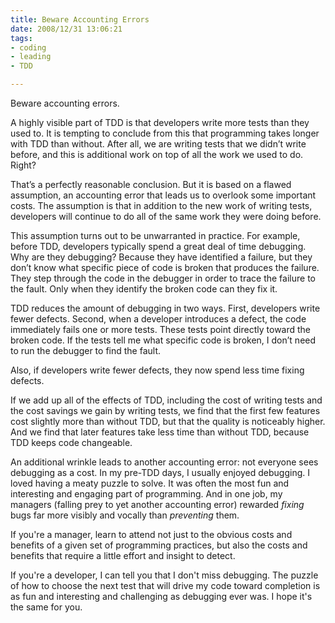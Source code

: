 ```yaml
--- 
title: Beware Accounting Errors
date: 2008/12/31 13:06:21
tags: 
- coding
- leading
- TDD

---
```


Beware accounting errors.

A highly visible part of TDD is that developers write more tests than they used to.  It is tempting to conclude from this that programming takes longer with TDD than without.  After all, we are writing tests that we didn’t write before, and this is additional work on top of all the work we used to do.  Right?

That’s a perfectly reasonable conclusion.  But it is based on a flawed assumption, an accounting error that leads us to overlook some important costs.  The assumption is that in addition to the new work of writing tests, developers will continue to do all of the same work they were doing before.

This assumption turns out to be unwarranted in practice.  For example, before TDD, developers typically spend a great deal of time debugging.  Why are they debugging?  Because they have identified a failure, but they don’t know what specific piece of code is broken that produces the failure.  They step through the code in the debugger in order to trace the failure to the fault.  Only when they identify the broken code can they fix it.

TDD reduces the amount of debugging in two ways.  First, developers write fewer defects.  Second, when a developer introduces a defect, the code immediately fails one or more tests.  These tests point directly toward the broken code.  If the tests tell me what specific code is broken, I don’t need to run the debugger to find the fault.

Also, if developers write fewer defects, they now spend less time fixing defects.

If we add up all of the effects of TDD, including the cost of writing tests and the cost savings we gain by writing tests, we find that the first few features cost slightly more than without TDD, but that the quality is noticeably higher.  And we find that later features take less time than without TDD, because TDD keeps code changeable.

An additional wrinkle leads to another accounting error: not everyone sees debugging as a cost.  In my pre-TDD days, I usually enjoyed debugging.  I loved having a meaty puzzle to solve.  It was often the most fun and interesting and engaging part of programming.  And in one job, my managers (falling prey to yet another accounting error) rewarded <em>fixing</em> bugs far more visibly and vocally than <em>preventing</em> them.

If you're a manager, learn to attend not just to the obvious costs and benefits of a given set of programming practices, but also the costs and benefits that require a little effort and insight to detect.

If you're a developer, I can tell you that I don't miss debugging.  The puzzle of how to choose the next test that will drive my code toward completion is as fun and interesting and challenging as debugging ever was.  I hope it's the same for you.
